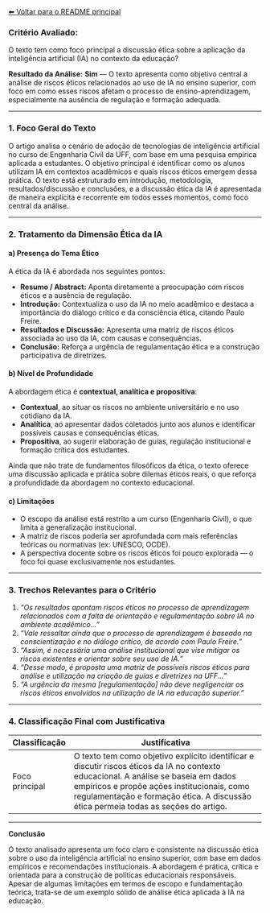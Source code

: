 [⬅ Voltar para o README principal](../README.md)

### **Critério Avaliado:**

O texto tem como foco principal a discussão ética sobre a aplicação da inteligência artificial (IA) no contexto da educação?

**Resultado da Análise:**
**Sim** — O texto apresenta como objetivo central a análise de riscos éticos relacionados ao uso de IA no ensino superior, com foco em como esses riscos afetam o processo de ensino-aprendizagem, especialmente na ausência de regulação e formação adequada.

---

### **1. Foco Geral do Texto**

O artigo analisa o cenário de adoção de tecnologias de inteligência artificial no curso de Engenharia Civil da UFF, com base em uma pesquisa empírica aplicada a estudantes. O objetivo principal é identificar como os alunos utilizam IA em contextos acadêmicos e quais riscos éticos emergem dessa prática. O texto está estruturado em introdução, metodologia, resultados/discussão e conclusões, e a discussão ética da IA é apresentada de maneira explícita e recorrente em todos esses momentos, como foco central da análise.

---

### **2. Tratamento da Dimensão Ética da IA**

#### a) **Presença do Tema Ético**

A ética da IA é abordada nos seguintes pontos:

* **Resumo / Abstract:** Aponta diretamente a preocupação com riscos éticos e a ausência de regulação.
* **Introdução:** Contextualiza o uso da IA no meio acadêmico e destaca a importância do diálogo crítico e da consciência ética, citando Paulo Freire.
* **Resultados e Discussão:** Apresenta uma matriz de riscos éticos associada ao uso da IA, com causas e consequências.
* **Conclusão:** Reforça a urgência de regulamentação ética e a construção participativa de diretrizes.

#### b) **Nível de Profundidade**

A abordagem ética é **contextual, analítica e propositiva**:

* **Contextual**, ao situar os riscos no ambiente universitário e no uso cotidiano da IA.
* **Analítica**, ao apresentar dados coletados junto aos alunos e identificar possíveis causas e consequências éticas.
* **Propositiva**, ao sugerir elaboração de guias, regulação institucional e formação crítica dos estudantes.

Ainda que não trate de fundamentos filosóficos da ética, o texto oferece uma discussão aplicada e prática sobre dilemas éticos reais, o que reforça a profundidade da abordagem no contexto educacional.

#### c) **Limitações**

* O escopo da análise está restrito a um curso (Engenharia Civil), o que limita a generalização institucional.
* A matriz de riscos poderia ser aprofundada com mais referências teóricas ou normativas (ex: UNESCO, OCDE).
* A perspectiva docente sobre os riscos éticos foi pouco explorada — o foco foi quase exclusivamente nos estudantes.

---

### **3. Trechos Relevantes para o Critério**

1. *“Os resultados apontam riscos éticos no processo de aprendizagem relacionados com a falta de orientação e regulamentação sobre IA no ambiente acadêmico...”*
2. *“Vale ressaltar ainda que o processo de aprendizagem é baseado na conscientização e no diálogo crítico, de acordo com Paulo Freire.”*
3. *“Assim, é necessária uma análise institucional que vise mitigar os riscos existentes e orientar sobre seu uso de IA.”*
4. *“Desse modo, é proposta uma matriz de possíveis riscos éticos para análise e utilização na criação de guias e diretrizes na UFF...”*
5. *“A urgência da mesma \[regulamentação] não deve negligenciar os riscos éticos envolvidos na utilização de IA na educação superior.”*

---

### **4. Classificação Final com Justificativa**

| **Classificação** | **Justificativa**                                                                                                                                                                                                                                                        |
| ----------------- | ------------------------------------------------------------------------------------------------------------------------------------------------------------------------------------------------------------------------------------------------------------------------ |
| Foco principal    | O texto tem como objetivo explícito identificar e discutir riscos éticos da IA no contexto educacional. A análise se baseia em dados empíricos e propõe ações institucionais, como regulamentação e formação ética. A discussão ética permeia todas as seções do artigo. |

---

**Conclusão**

O texto analisado apresenta um foco claro e consistente na discussão ética sobre o uso da inteligência artificial no ensino superior, com base em dados empíricos e recomendações institucionais. A abordagem é prática, crítica e orientada para a construção de políticas educacionais responsáveis. Apesar de algumas limitações em termos de escopo e fundamentação teórica, trata-se de um exemplo sólido de análise ética aplicada à IA na educação.
